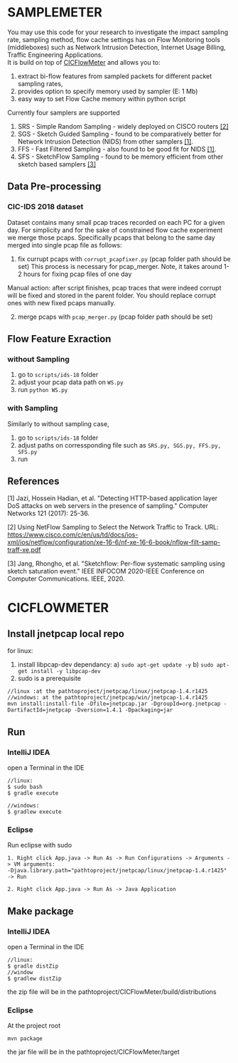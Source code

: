 # SAMPLEMETER
You may use this code for your research to investigate the impact sampling rate, sampling method, flow cache settings has on Flow Monitoring tools (middleboxes) such as Network Intrusion Detection, Internet Usage Billing, Traffic Engineering Applications.   
It is build on top of [CICFlowMeter](https://github.com/ahlashkari/CICFlowMeter) and allows you to: 

1) extract bi-flow features from sampled packets for different packet sampling rates, 
2) provides option to specify memory used by sampler (E: 1 Mb) 
3) easy way to set Flow Cache memory within python script  


Currently four samplers are supported 
1) SRS - Simple Random Sampling - widely deployed on CISCO routers [[2]](#2)
2) SGS - Sketch Guided Sampling - found to be comparatively better for Network Intrusion Detection (NIDS) from other samplers [[1]](#1). 
3) FFS - Fast Filtered Sampling - also found to be good fit for NIDS [[1]](#1).
4) SFS - SketchFlow Sampling - found to be memory efficient from other sketch based samplers [[3]](#3)


## Data Pre-processing
### CIC-IDS 2018 dataset
Dataset contains many small pcap traces recorded on each PC for a given day.
For simplicity and for the sake of constrained flow cache experiment we merge those pcaps. Specifically pcaps that belong to the same day merged into single pcap file as follows: 

1) fix currupt pcaps with `corrupt_pcapfixer.py` (pcap folder path should be set) 
This process is necessary for pcap_merger.
Note, it takes around 1-2 hours for fixing pcap files of one day

Manual action:
after script finishes, pcap traces that were indeed corrupt will be fixed and stored in the parent folder. You should replace corrupt ones with new fixed pcaps manually.


2) merge pcaps with `pcap_merger.py` (pcap folder path should be set) 


## Flow Feature Exraction
### without Sampling
1) go to `scripts/ids-18` folder 
2) adjust your pcap data path on `WS.py `
3) run `python WS.py`

### with Sampling
Similarly to without sampling case, 
1) go to `scripts/ids-18` folder
2) adjust paths on corressponding file such as `SRS.py, SGS.py, FFS.py, SFS.py`
3) run

## References
<a id="1">[1]</a> 
Jazi, Hossein Hadian, et al. "Detecting HTTP-based application layer DoS attacks on web servers in the presence of sampling." Computer Networks 121 (2017): 25-36.

<a id="2">[2]</a>
Using NetFlow Sampling to Select the Network
Traffic to Track. URL: https://www.cisco.com/c/en/us/td/docs/ios-xml/ios/netflow/configuration/xe-16-6/nf-xe-16-6-book/nflow-filt-samp-traff-xe.pdf

<a id="3">[3]</a>
Jang, Rhongho, et al. "Sketchflow: Per-flow systematic sampling using sketch saturation event." IEEE INFOCOM 2020-IEEE Conference on Computer Communications. IEEE, 2020.









# CICFLOWMETER
## Install jnetpcap local repo

for linux:
1) install libpcap-dev dependancy:
  a) `sudo apt-get update -y`
  b) `sudo apt-get install -y libpcap-dev`
2) sudo is a prerequisite
```
//linux :at the pathtoproject/jnetpcap/linux/jnetpcap-1.4.r1425
//windows: at the pathtoproject/jnetpcap/win/jnetpcap-1.4.r1425
mvn install:install-file -Dfile=jnetpcap.jar -DgroupId=org.jnetpcap -DartifactId=jnetpcap -Dversion=1.4.1 -Dpackaging=jar
```

## Run
### IntelliJ IDEA
open a Terminal in the IDE
```
//linux:
$ sudo bash
$ gradle execute

//windows:
$ gradlew execute
```
### Eclipse

Run eclipse with sudo
```
1. Right click App.java -> Run As -> Run Configurations -> Arguments -> VM arguments:
-Djava.library.path="pathtoproject/jnetpcap/linux/jnetpcap-1.4.r1425"  -> Run

2. Right click App.java -> Run As -> Java Application

```

## Make package

### IntelliJ IDEA
open a Terminal in the IDE
```
//linux:
$ gradle distZip
//window
$ gradlew distZip
```
the zip file will be in the pathtoproject/CICFlowMeter/build/distributions

### Eclipse
At the project root
```
mvn package
```
the jar file will be in the pathtoproject/CICFlowMeter/target
